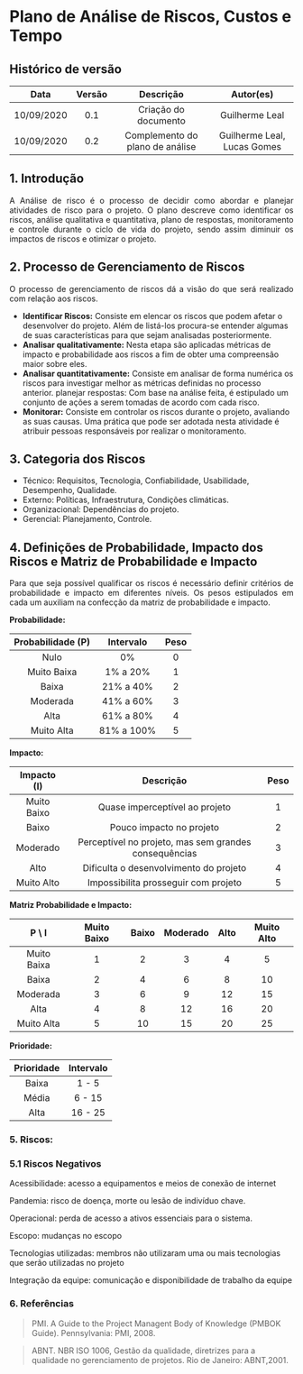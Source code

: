 # Plano de Análise de Riscos, Custos e Tempo

## Histórico de versão
| Data | Versão | Descrição | Autor(es) |
| :--: | :----: | :-------: | :-------: |
| 10/09/2020| 0.1 | Criação do documento | Guilherme Leal |
| 10/09/2020| 0.2 | Complemento do plano de análise | Guilherme Leal, Lucas Gomes |

## 1. Introdução
<p align="justify">A Análise de risco é o processo de decidir como abordar e planejar atividades de risco para o projeto. O plano descreve como identificar os riscos, análise qualitativa e quantitativa, plano de respostas, monitoramento e controle durante o ciclo de vida do projeto, sendo assim diminuir os impactos de riscos e otimizar o projeto.</p>

## 2. Processo de Gerenciamento de Riscos

<p align="justify">O processo de gerenciamento de riscos dá a visão do que será realizado com relação aos riscos.</p>

<ul>
    <li> <b>Identificar Riscos:</b> Consiste em elencar os riscos que podem afetar o desenvolver do projeto. Além de listá-los procura-se entender algumas de suas características para que sejam analisadas posteriormente.</li>
    <li><b>Analisar qualitativamente:</b> Nesta etapa são aplicadas métricas de impacto e probabilidade aos riscos a fim de obter uma compreensão maior sobre eles.</li>  
    <li><b>Analisar quantitativamente:</b> Consiste em analisar de forma numérica os riscos para investigar melhor as métricas definidas no processo anterior.
    planejar respostas: Com base na análise feita, é estipulado um conjunto de ações a serem tomadas de acordo com cada risco.</li>
    <li><b>Monitorar:</b> Consiste em controlar os riscos durante o projeto, avaliando as suas causas. Uma prática que pode ser adotada nesta atividade é atribuir pessoas responsáveis por realizar o monitoramento. </li>
</ul>

## 3. Categoria dos Riscos
<ul>
    <li>Técnico: Requisitos, Tecnologia, Confiabilidade, Usabilidade, Desempenho, Qualidade.</li>
    <li>Externo: Políticas, Infraestrutura, Condições climáticas.</li>
    <li>Organizacional: Dependências do projeto.</li>
    <li>Gerencial: Planejamento, Controle.</li>
</ul>

## 4. Definições de Probabilidade, Impacto dos Riscos e Matriz de Probabilidade e Impacto

<p align="justify">Para que seja possível qualificar os riscos é necessário definir critérios de probabilidade e impacto em diferentes níveis. Os pesos estipulados em cada um auxiliam na confecção da matriz de probabilidade e impacto.</p>

<p align="justify"><b> Probabilidade:</b></p>

| Probabilidade (P) | Intervalo | Peso | 
| :--: | :----: | :-------: | 
| Nulo |	0% | 0 |
| Muito Baixa |	1% a 20%| 1 |
| Baixa |	21% a 40%| 2 |
| Moderada |	41% a 60%| 3 |
| Alta |	61% a 80%| 4 |
| Muito Alta |	81% a 100%| 5 |

<p align="justify"><b> Impacto:</b></p>

| Impacto (I) | Descrição | Peso | 
| :--: | :----: | :-------: | 
|Muito Baixo|	Quase imperceptível ao projeto|	1|
|Baixo|	Pouco impacto no projeto	|2|
|Moderado|	Perceptível no projeto, mas sem grandes consequências	|3|
|Alto|	Dificulta o desenvolvimento do projeto	|4|
|Muito Alto|	Impossibilita prosseguir com projeto	|5|


<p align="justify"><b> Matriz Probabilidade e Impacto:</b></p>

|P \ I|	Muito Baixo|	Baixo|	Moderado|	Alto|	Muito Alto|
| :--:|:------:|:---:|:---:|:---:|:---:|
|Muito Baixa|	1|	2|	3|	4|	5|
|Baixa|	2|	4|	6|	8|	10|
|Moderada|	3|	6|	9|	12|	15|
|Alta|	4|	8|	12|	16|	20|
|Muito Alta|	5|	10|	15|	20|	25|

<p align="justify"><b> Prioridade:</b></p>

| Prioridade| Intervalo |  
| :--: | :----: | 
|Baixa|	1 - 5|
|Média|	6 - 15|
|Alta|	16 - 25|

### 5. Riscos:

### 5.1 Riscos Negativos

Acessibilidade: acesso a equipamentos e meios de conexão de internet

Pandemia: risco de doença, morte ou lesão de indivíduo chave.

Operacional: perda de acesso a ativos essenciais para o sistema.

Escopo: mudanças no escopo

Tecnologias utilizadas: membros não utilizaram uma ou mais tecnologias que serão utilizadas no projeto

Integração da equipe: comunicação e disponibilidade de trabalho da equipe

### 6. Referências 

>PMI. A Guide to the Project Managent Body of Knowledge (PMBOK Guide). Pennsylvania: PMI, 2008.

>ABNT. NBR ISO 1006, Gestão da qualidade, diretrizes para a 
qualidade no gerenciamento de projetos. Rio de Janeiro: ABNT,2001.


